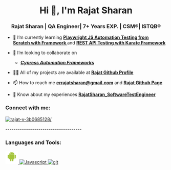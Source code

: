 <h1 align="center">Hi 👋, I'm Rajat Sharan </h1>
<h3 align="center">Rajat Sharan  | QA Engineer| 7+ Years EXP. | CSM®| ISTQB®</h3>
								
- 🌱 I’m currently learning <a href ="https://www.udemy.com/course/playwright-tutorials-automation-testing/">
	<b> Playwright JS Automation Testing from Scratch with Framework </b> </a>
	 and <a href ="https://www.udemy.com/course/rest-api-testing-with-karate-framework//">
	<b> REST API Testing with Karate Framework </b> </a>

- 👯 I’m looking to collaborate on 
	- <a href="https://github.com/stars/rajatt95/lists/cypress-automation-frameworks"> <b> <i> Cypress Automation Frameworks </i> </b> </a>
- 👨‍💻 All of my projects are available at <a href="https://github.com/RajatSharan"><b>Rajat Github Profile</b></a>

- 📫 How to reach me **errajatsharan@gmail.com** and <a href="https://github.com/RajatSharan/"> <b> Rajat Github Page</b></a>

- 📄 Know about my experiences <a href="https://drive.google.com/file/d/1CDKcHCxo6tkTQeRjIDmt9iSxDc1RWMu4/view?usp=sharing"><b>RajatSharan_SoftwareTestEngineer</b></a>

<h3 align="left">Connect with me:</h3>
<p align="left"> <a href=linkedin.com/in/rajat-sharan-15a19244 target="blank"><img align="center" src="https://raw.githubusercontent.com/rahuldkjain/github-profile-readme-generator/master/src/images/icons/Social/linked-in-alt.svg" alt="rajat-v-3b0685128/" height="30" width="40" /></a></p>
-------------------------------------

<h3 align="left">Languages and Tools:</h3>
<p align="left"> <a href="https://developer.android.com" target="_blank" rel="noreferrer"> <img src="https://raw.githubusercontent.com/devicons/devicon/master/icons/android/android-original-wordmark.svg" alt="android" width="40" height="40"/> </a> <a href="https://www.javascript.com/" target="_blank" rel="noreferrer"> <img src="https://upload.wikimedia.org/wikipedia/commons/9/99/Unofficial_JavaScript_logo_2.svg" alt="Javascript" width="40" height="40"/> </a> <a href="https://git-scm.com/" target="_blank" rel="noreferrer"> <img src="https://www.vectorlogo.zone/logos/git-scm/git-scm-icon.svg" alt="git" width="40" height="40"/> </a> </p>
